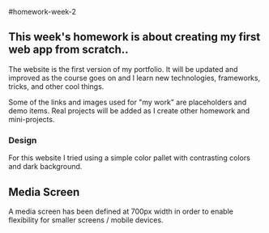 #homework-week-2

## This week's homework is about creating my first web app from scratch..

The website is the first version of my portfolio. It will be updated and improved as the course goes on and I learn new technologies, frameworks, tricks, and other cool things.

Some of the links and images used for "my work" are placeholders and demo items. Real projects will be added as I create other homework and mini-projects.


### Design
For this website I tried using a simple color pallet with contrasting colors and dark background.


## Media Screen
A media screen has been defined at 700px width in order to enable flexibility for smaller screens / mobile devices.